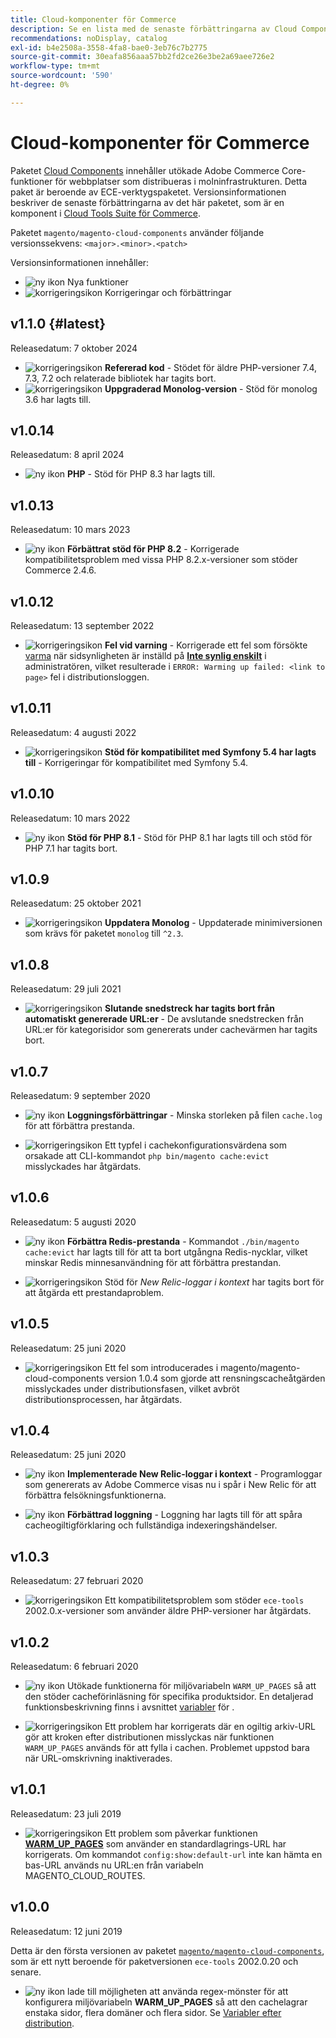 ```yaml
---
title: Cloud-komponenter för Commerce
description: Se en lista med de senaste förbättringarna av Cloud Components-paketet.
recommendations: noDisplay, catalog
exl-id: b4e2508a-3558-4fa8-bae0-3eb76c7b2775
source-git-commit: 30eafa856aaa57bb2fd2ce26e3be2a69aee726e2
workflow-type: tm+mt
source-wordcount: '590'
ht-degree: 0%

---
```


# Cloud-komponenter för Commerce

Paketet [Cloud Components](https://github.com/magento/magento-cloud-components) innehåller utökade Adobe Commerce Core-funktioner för webbplatser som distribueras i molninfrastrukturen. Detta paket är beroende av ECE-verktygspaketet. Versionsinformationen beskriver de senaste förbättringarna av det här paketet, som är en komponent i [Cloud Tools Suite för Commerce](cloud-tools-suite.md).

Paketet `magento/magento-cloud-components` använder följande versionssekvens: `<major>.<minor>.<patch>`

Versionsinformationen innehåller:

- ![ny ikon](../../assets/new.svg) Nya funktioner
- ![korrigeringsikon](../../assets/fix.svg) Korrigeringar och förbättringar

<!--Add release notes below-->

## v1.1.0 {#latest}

Releasedatum: 7 oktober 2024

- ![korrigeringsikon](../../assets/fix.svg) **Refererad kod** - Stödet för äldre PHP-versioner 7.4, 7.3, 7.2 och relaterade bibliotek har tagits bort.<!-- MCLOUD-9278 - -->
- ![korrigeringsikon](../../assets/fix.svg) **Uppgraderad Monolog-version** - Stöd för monolog 3.6 har lagts till.<!-- MCLOUD-12855 - -->

## v1.0.14

Releasedatum: 8 april 2024

- ![ny ikon](../../assets/new.svg) **PHP** - Stöd för PHP 8.3 har lagts till.

## v1.0.13

Releasedatum: 10 mars 2023

- ![ny ikon](../../assets/new.svg) **Förbättrat stöd för PHP 8.2** - Korrigerade kompatibilitetsproblem med vissa PHP 8.2.x-versioner som stöder Commerce 2.4.6.

## v1.0.12

Releasedatum: 13 september 2022

- ![korrigeringsikon](../../assets/fix.svg) **Fel vid varning** - Korrigerade ett fel som försökte [varma](../environment/variables-post-deploy.md#warm_up_pages) när sidsynligheten är inställd på [**Inte synlig enskilt**](https://docs.magento.com/user-guide/system/data-attributes-product.html#simple-product-csv-file-structure) i administratören, vilket resulterade i `ERROR: Warming up failed: <link to page>` fel i distributionsloggen.<!-- MCLOUD-9134 -->

## v1.0.11

Releasedatum: 4 augusti 2022

- ![korrigeringsikon](../../assets/fix.svg) **Stöd för kompatibilitet med Symfony 5.4 har lagts till** - Korrigeringar för kompatibilitet med Symfony 5.4.<!-- AC-3550 -->

## v1.0.10

Releasedatum: 10 mars 2022

- ![ny ikon](../../assets/new.svg) **Stöd för PHP 8.1** - Stöd för PHP 8.1 har lagts till och stöd för PHP 7.1 har tagits bort.

## v1.0.9

Releasedatum: 25 oktober 2021

- ![korrigeringsikon](../../assets/fix.svg) **Uppdatera Monolog** - Uppdaterade minimiversionen som krävs för paketet `monolog` till `^2.3`.<!-- ACMP-1263 -->

## v1.0.8

Releasedatum: 29 juli 2021

- ![korrigeringsikon](../../assets/fix.svg) **Slutande snedstreck har tagits bort från automatiskt genererade URL:er** - De avslutande snedstrecken från URL:er för kategorisidor som genererats under cachevärmen har tagits bort.<!--MCLOUD-7192-->

## v1.0.7

Releasedatum: 9 september 2020

- ![ny ikon](../../assets/new.svg) **Loggningsförbättringar** - Minska storleken på filen `cache.log` för att förbättra prestanda.<!--MCLOUD-6859-->

- ![korrigeringsikon](../../assets/fix.svg) Ett typfel i cachekonfigurationsvärdena som orsakade att CLI-kommandot `php bin/magento cache:evict` misslyckades har åtgärdats.

## v1.0.6

Releasedatum: 5 augusti 2020

- ![ny ikon](../../assets/new.svg) **Förbättra Redis-prestanda** - Kommandot `./bin/magento cache:evict` har lagts till för att ta bort utgångna Redis-nycklar, vilket minskar Redis minnesanvändning för att förbättra prestandan.<!--MCLOUD-6023-->

- ![korrigeringsikon](../../assets/fix.svg) Stöd för *New Relic-loggar i kontext* har tagits bort för att åtgärda ett prestandaproblem.<!--MCLOUD-6422-->

## v1.0.5

Releasedatum: 25 juni 2020

- ![korrigeringsikon](../../assets/fix.svg) Ett fel som introducerades i magento/magento-cloud-components version 1.0.4 som gjorde att rensningscacheåtgärden misslyckades under distributionsfasen, vilket avbröt distributionsprocessen, har åtgärdats.

## v1.0.4

Releasedatum: 25 juni 2020

- ![ny ikon](../../assets/new.svg) **Implementerade New Relic-loggar i kontext** - Programloggar som genererats av Adobe Commerce visas nu i spår i New Relic för att förbättra felsökningsfunktionerna.<!--MCLOUD-6029-->

- ![ny ikon](../../assets/new.svg) **Förbättrad loggning** - Loggning har lagts till för att spåra cacheogiltigförklaring och fullständiga indexeringshändelser.<!--MCLOUD-6157-->

## v1.0.3

Releasedatum: 27 februari 2020

- ![korrigeringsikon](../../assets/fix.svg) Ett kompatibilitetsproblem som stöder `ece-tools` 2002.0.x-versioner som använder äldre PHP-versioner har åtgärdats.

## v1.0.2

Releasedatum: 6 februari 2020

- ![ny ikon](../../assets/new.svg) Utökade funktionerna för miljövariabeln `WARM_UP_PAGES` så att den stöder cacheförinläsning för specifika produktsidor. En detaljerad funktionsbeskrivning finns i avsnittet [variabler](../environment/variables-post-deploy.md#warm_up_pages) för <!--MAGECLOUD-4444-->.

- ![korrigeringsikon](../../assets/fix.svg) Ett problem har korrigerats där en ogiltig arkiv-URL gör att kroken efter distributionen misslyckas när funktionen `WARM_UP_PAGES` används för att fylla i cachen. Problemet uppstod bara när URL-omskrivning inaktiverades.<!-- MAGECLOUD-4094 -->

## v1.0.1

Releasedatum: 23 juli 2019

- ![korrigeringsikon](../../assets/fix.svg) Ett problem som påverkar funktionen [**WARM_UP_PAGES**](../environment/variables-post-deploy.md#warm_up_pages) som använder en standardlagrings-URL har korrigerats. Om kommandot `config:show:default-url` inte kan hämta en bas-URL används nu URL:en från variabeln MAGENTO_CLOUD_ROUTES.<!-- MAGECLOUD-3866 -->

## v1.0.0

Releasedatum: 12 juni 2019

Detta är den första versionen av paketet [`magento/magento-cloud-components`](https://github.com/magento/magento-cloud-components), som är ett nytt beroende för paketversionen `ece-tools` 2002.0.20 och senare.

- ![ny ikon](../../assets/new.svg) lade till möjligheten att använda regex-mönster för att konfigurera miljövariabeln **WARM_UP_PAGES** så att den cachelagrar enstaka sidor, flera domäner och flera sidor. Se [Variabler efter distribution](../environment/variables-post-deploy.md#warm_up_pages).<!--MAGECLOUD-3258-->
